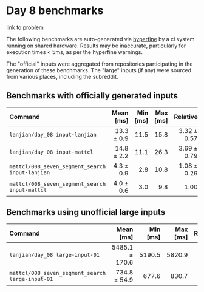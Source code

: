 # Day 8 benchmarks

[link to problem](http://adventofcode.com/2021/day/8)

The following benchmarks are auto-generated via [hyperfine](https://github.com/sharkdp/hyperfine) by a ci system running on shared hardware. Results may be inaccurate, particularly for execution times < 5ms, as per the hyperfine warnings.

The "official" inputs were aggregated from repositories participating in the generation of these benchmarks. The "large" inputs (if any) were sourced from various places, including the subreddit.

## Benchmarks with officially generated inputs
| Command | Mean [ms] | Min [ms] | Max [ms] | Relative |
|:---|---:|---:|---:|---:|
| `lanjian/day_08 input-lanjian` | 13.3 ± 0.9 | 11.5 | 15.8 | 3.32 ± 0.57 |
| `lanjian/day_08 input-mattcl` | 14.8 ± 2.2 | 11.1 | 26.3 | 3.69 ± 0.79 |
| `mattcl/008_seven_segment_search input-lanjian` | 4.3 ± 0.9 | 2.8 | 10.8 | 1.08 ± 0.29 |
| `mattcl/008_seven_segment_search input-mattcl` | 4.0 ± 0.6 | 3.0 | 9.8 | 1.00 |
## Benchmarks using unofficial large inputs
| Command | Mean [ms] | Min [ms] | Max [ms] | Relative |
|:---|---:|---:|---:|---:|
| `lanjian/day_08 large-input-01` | 5485.1 ± 170.6 | 5190.5 | 5820.9 | 7.46 ± 0.60 |
| `mattcl/008_seven_segment_search large-input-01` | 734.8 ± 54.9 | 677.6 | 830.7 | 1.00 |
